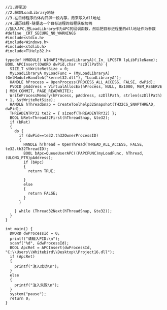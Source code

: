     //1.进程ID
    //2.获取LoadLibrary地址
    //3.在目标程序的体内开辟一段内存，用来写入dll地址
    //4.遍历线程-随便选一个目标进程的线程获取句柄
    //插入APC,把LoadLibrary作为APC的回调函数，然后把目标进程里的dll地址作为参数
    #define _CRT_SECURE_NO_WARNINGS
    #include<stdio.h>
    #include<Windows.h>
    #include<stdlib.h>
    #include<TlHelp32.h>

    typedef HMODULE( WINAPI*MyLoadLibraryA)(_In_ LPCSTR lpLibFileName);
    BOOL APCInsert(DWORD dwPid,char *szDllPath) {
      SIZE_T stWriteRetSize = 0;
      MyLoadLibraryA myLoadFunc = (MyLoadLibraryA)(GetModuleHandleA("kernel32.dll"), "LoadLibraryA");
      HANDLE hProcess = OpenProcess(PROCESS_ALL_ACCESS, FALSE, dwPid);
      PVOID pAddress = VirtualAllocEx(hProcess, NULL, 0x1000, MEM_RESERVE | MEM_COMMIT, PAGE_READWRITE);
      WriteProcessMemory(hProcess, pAddress, szDllPath, strlen(szDllPath) + 1, &stWriteRetSize);
      HANDLE hThreadSnap = CreateToolhelp32Snapshot(TH32CS_SNAPTHREAD, dwPid);
      THREADENTRY32 te32 = { sizeof(THREADENTRY32) };
      BOOL bRet=Thread32First(hThreadSnap, &te32);
      if (bRet)
      {
        do {
          if (dwPid==te32.th32OwnerProcessID)
          {
            HANDLE hThread = OpenThread(THREAD_ALL_ACCESS, FALSE, te32.th32ThreadID);
            BOOL bApc=QueueUserAPC((PAPCFUNC)myLoadFunc, hThread, (ULONG_PTR)pAddress);
            if (bApc)
            {
              return TRUE;

            }
            else
            {
              return FALSE;
            }
          }

        } while (Thread32Next(hThreadSnap, &te32));
      }
    }

    int main() {
      DWORD dwProcessId = 0;
      printf("请输入PID:\n");
      scanf("%d", &dwProcessId);
      BOOL ApcRet = APCInsert(dwProcessId, "C:\\Users\\Whitebird\\Desktop\\Project16.dll");
      if (ApcRet)
      {
        printf("注入成功\n");
      }
      else
      {
        printf("注入失败\n");
      }
      system("pause");
      return 0;
    }
